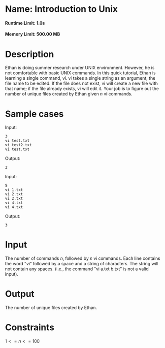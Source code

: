 # Name: Introduction to Unix
#### Runtime Limit: 1.0s
#### Memory Limit: 500.00 MB

# Description
Ethan is doing summer research under UNIX environment. However, he is not comfortable with basic UNIX commands. In this quick tutorial, Ethan is learning a single command, vi. vi takes a single string as an argument, the file name to be edited. If the file does not exist, vi will create a new file with that name; if the file already exists, vi will edit it. Your job is to figure out the number of unique files created by Ethan given $n$ vi commands.

# Sample cases

Input:
```
3
vi test.txt
vi test2.txt
vi test.txt
```

Output:
```
2
```

Input:
```
5
vi 1.txt
vi 2.txt
vi 2.txt
vi 4.txt
vi 4.txt
```

Output:
```
3
```

# Input

The number of commands $n$, followed by $n$ vi commands. Each line contains the word "vi" followed by a space and a string of characters. The string will not contain any spaces. (i.e., the command "vi a.txt b.txt" is not a valid input).

# Output

The number of unique files created by Ethan.

# Constraints

$1 <= n <= 100$